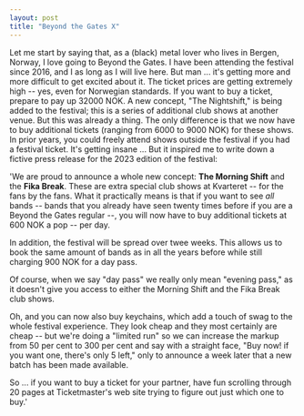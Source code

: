 ```yaml
---
layout: post
title: "Beyond the Gates X"
---
```

Let me start by saying that, as a (black) metal lover who lives in Bergen, Norway, I love going to Beyond the Gates. I have been attending the festival since 2016, and I as long as I will live here. But man ... it's getting more and more difficult to get excited about it. The ticket prices are getting extremely high -- yes, even for Norwegian standards. If you want to buy a ticket, prepare to pay up 32000 NOK. A new concept, "The Nightshift," is being added to the festival; this is a series of additional club shows at another venue. But this was already a thing. The only difference is that we now have to buy additional tickets (ranging from 6000 to 9000 NOK) for these shows. In prior years, you could freely attend shows outside the festival if you had a festival ticket. It's getting insane ... But it inspired me to write down a fictive press release for the 2023 edition of the festival:

'We are proud to announce a whole new concept: **The Morning Shift** and the **Fika Break**. These are extra special club shows at Kvarteret -- for the fans by the fans. What it practically means is that if you want to see *all* bands -- bands that you already have seen twenty times before if you are a Beyond the Gates regular --, you will now have to buy additional tickets at 600 NOK a pop -- per day. 

In addition, the festival will be spread over twee weeks. This allows us to book the same amount of bands as in all the years before while still charging 900 NOK for a day pass. 

Of course, when we say "day pass" we really only mean "evening pass," as it doesn't give you access to either the Morning Shift and the Fika Break club shows. 

Oh, and you can now also buy keychains, which add a touch of swag to the whole festival experience. They look cheap and they most certainly are cheap -- but we're doing a "limited run" so we can increase the markup from 50 per cent to 300 per cent and say with a straight face, "Buy now! if you want one, there's only 5 left," only to announce a week later that a new batch has been made available. 

So ... if you want to buy a ticket for your partner, have fun scrolling through 20 pages at Ticketmaster's web site trying to figure out just which one to buy.'
